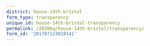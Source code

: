 ```yaml
---
district: house-14th-bristol
form_type: transparency
unique_id: house-14th-bristol-transparency
permalink: /2020bq/house-14th-bristol/transparency/
form_id: '201707123019141'
---
```

